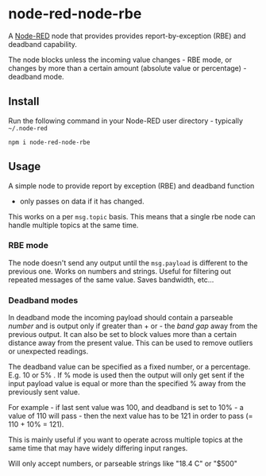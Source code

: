 node-red-node-rbe
=================

A <a href="http://nodered.org" target="_new">Node-RED</a> node that provides
provides report-by-exception (RBE) and deadband capability.

The node blocks unless the incoming value changes - RBE mode, or
changes by more than a certain amount (absolute value or percentage) - deadband
mode.

Install
-------

Run the following command in your Node-RED user directory - typically `~/.node-red`

    npm i node-red-node-rbe


Usage
-----

A simple node to provide report by exception (RBE) and deadband function
- only passes on data if it has changed.

This works on a per `msg.topic` basis. This means that a single rbe node can
handle multiple topics at the same time.

### RBE mode

The node doesn't send any output until the `msg.payload` is different to the previous one.
Works on numbers and strings. Useful for filtering out repeated messages of the
same value. Saves bandwidth, etc...

### Deadband modes

In deadband mode the incoming payload should contain a parseable *number* and is
output only if greater than + or - the *band gap* away from the previous output.
It can also be set to block values more than a certain distance away from the present value.
This can be used to remove outliers or unexpected readings. 

The deadband value can be specified as a fixed number, or a percentage. E.g. 10
or 5% . If % mode is used then the output will only get sent if the input payload
value is equal or more than the specified % away from the previously sent value.

For example - if last sent value was 100, and deadband is set to 10% - a value
of 110 will pass - then the next value has to be 121 in order to pass (= 110 + 10% = 121).

This is mainly useful if you want to operate across multiple topics at the same
time that may have widely differing input ranges.

Will only accept numbers, or parseable strings like  "18.4 C"  or "$500"
